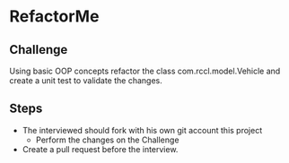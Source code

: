 # RefactorMe


<h2>Challenge</h2>

<p>
Using basic OOP concepts refactor the class com.rccl.model.Vehicle and create a unit test to validate the changes.
</p>

<h2>Steps</h2>

* The interviewed should fork with his own git account this project
  * Perform the changes on the Challenge
* Create a pull request before the interview.

                  
